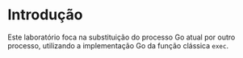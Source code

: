 # Introdução

Este laboratório foca na substituição do processo Go atual por outro processo, utilizando a implementação Go da função clássica `exec`.
